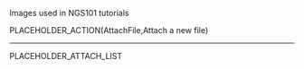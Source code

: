 Images used in NGS101 tutorials

PLACEHOLDER_ACTION(AttachFile,Attach a new file)

-----

PLACEHOLDER_ATTACH_LIST

